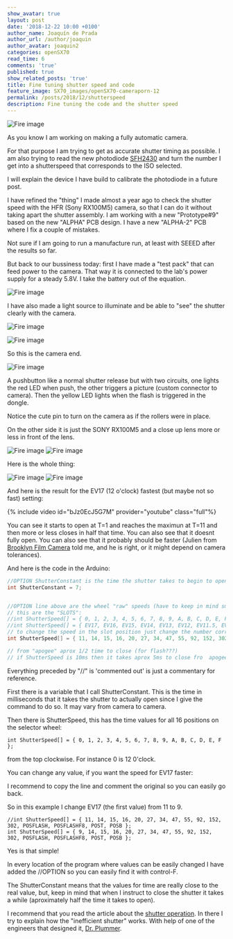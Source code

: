 ```yaml
---
show_avatar: true
layout: post
date: '2018-12-22 10:00 +0100'
author_name: Joaquín de Prada
author_url: /author/joaquin
author_avatar: joaquin2
categories: openSX70
read_time: 6
comments: 'true'
published: true
show_related_posts: 'true'
title: Fine tuning shutter speed and code
feature_image: SX70_images/openSX70-cameraporn-12
permalink: /posts/2018/12/shutterspeed
description: Fine tuning the code and the shutter speed
---
```

![Fire image]({{site.url}}/{{site.baseurl}}img/2018/12/2018-12-22-shutter-04b.jpg)

As you know I am working on making a fully automatic camera.

For that purpose I am trying to get as accurate shutter timing as possible. I am also trying to read the new photodiode [SFH2430](https://www.osram.com/os/ecat/DIL%20SMT%20Ambient%20Light%20Sensor%20SFH%202430/com/en/class_pim_web_catalog_103489/global/prd_pim_device_2219613/) and turn the number I get into a shutterspeed that corresponds to the ISO selected.

I will explain the device I have build to calibrate the photodiode in a future post.

I have refined the "thing" I made almost a year ago to check the shutter speed with the HFR (Sony RX100M5) camera, so that I can do it without taking apart the shutter assembly. I am working with a new "Prototype#9" based on the new "ALPHA" PCB design. I have a new "ALPHA-2" PCB where I fix a couple of mistakes.

Not sure if I am going to run a manufacture run, at least with SEEED after the results so far.

But back to our bussiness today: first I have made a "test pack" that can feed power to the camera. That way it is connected to the lab's power supply for a steady 5.8V. I take the battery out of the equation.

![Fire image]({{site.url}}/{{site.baseurl}}img/2018/12/2018-12-22-shutter-03.jpg)

I have also made a light source to illuminate and be able to "see" the shutter clearly with the camera.

![Fire image]({{site.url}}/{{site.baseurl}}img/2018/12/2018-12-22-shutter-02.jpg)

![Fire image]({{site.url}}/{{site.baseurl}}img/2018/12/2018-12-22-shutter-01.jpg)

So this is the camera end.

![Fire image]({{site.url}}/{{site.baseurl}}img/2018/12/2018-12-22-shutter-10.jpg)

A pushbutton like a normal shutter release but with two circuits, one lights the red LED when push, the other triggers a picture (custom connector to camera). Then the yellow LED lights when the flash is triggered in the dongle.

Notice the cute pin to turn on the camera as if the rollers were in place.

On the other side it is just the SONY RX100M5 and a close up lens more or less in front of the lens.

![Fire image]({{site.url}}/{{site.baseurl}}img/2018/12/2018-12-22-shutter-07.jpg)
![Fire image]({{site.url}}/{{site.baseurl}}img/2018/12/2018-12-22-shutter-09.jpg)

Here is the whole thing:

![Fire image]({{site.url}}/{{site.baseurl}}img/2018/12/2018-12-22-shutter-05.jpg)
![Fire image]({{site.url}}/{{site.baseurl}}img/2018/12/2018-12-22-shutter-06.jpg)

And here is the result for the EV17 (12 o'clock) fastest (but maybe not so fast) setting:

{% include video id="bJz0EcJ5G7M" provider="youtube" class="full"%}

You can see it starts to open at T=1 and reaches the maximun at T=11 and then more or less closes in half that time. You can also see that it doesnt fully open. You can also see that it probably should be faster (Julien from [Brooklyn Film Camera](http://www.brooklynfilmcamera.com/cameras/) told me, and he is right, or it might depend on camera tolerances).

And here is the code in the Arduino:

```C
//OPTION ShutterConstant is the time the shutter takes to begin to open it *might* change from camera to camera
int ShutterConstant = 7;


//OPTION line above are the wheel "raw" speeds (have to keep in mind smaller time = smaller aperture) 
// this are the "SLOTS":
//int ShutterSpeed[] = { 0, 1, 2, 3, 4, 5, 6, 7, 8, 9, A, B, C, D, E, F };
//int ShutterSpeed[] = { EV17, EV16, EV15, EV14, EV13, EV12, EV11.5, EV11, EV10.5, EV10, EV9, EV8, FLASH, FLASH-F8, T, B };
// to change the speed in the slot position just change the number corresponding.
int ShutterSpeed[] = { 11, 14, 15, 16, 20, 27, 34, 47, 55, 92, 152, 302, POSFLASH, POSFLASHF8, POST, POSB };

// from "apogee" aprox 1/2 time to close (for flash???)
// if ShutterSpeed is 10ms then it takes aprox 5ms to close fro  apogee 

```

Everything preceded by "//" is 'commented out' is just a commentary for reference.

First there is a variable that I call ShutterConstant. This is the time in milliseconds that it takes the shutter to actually open since I give the command to do so. It may vary from camera to camera.

Then there is ShutterSpeed, this has the time values for all 16 positions on the selector wheel: 

```
int ShutterSpeed[] = { 0, 1, 2, 3, 4, 5, 6, 7, 8, 9, A, B, C, D, E, F };
```
from the top clockwise. For instance 0 is 12 0'clock.

You can change any value, if you want the speed for EV17 faster:

I recommend to copy the line and comment the original so you can easily go back.

So in this example I change EV17 (the first value) from 11 to 9.

```
//int ShutterSpeed[] = { 11, 14, 15, 16, 20, 27, 34, 47, 55, 92, 152, 302, POSFLASH, POSFLASHF8, POST, POSB };
int ShutterSpeed[] = { 9, 14, 15, 16, 20, 27, 34, 47, 55, 92, 152, 302, POSFLASH, POSFLASHF8, POST, POSB };
```

Yes is that simple!

In every location of the program where values can be easily changed I have added the //OPTION so you can easily find it with control-F.


The ShutterConstant means that the values for time are really close to the real value, but, keep in mind that when I instruct to close the shutter it takes a while (aproximately half the time it takes to open).

I recommend that you read the article about the [shutter operation](https://opensx70.com/posts/2018/11/sx70-shutter). In there I try to explain how the "inefficient shutter" works. With help of one of the engineers that designed it, [Dr. Plummer](http://www.wtpoptics.com/about.html).


